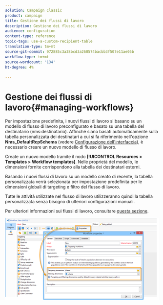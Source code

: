 ```yaml
---
solution: Campaign Classic
product: campaign
title: Gestione dei flussi di lavoro
description: Gestione dei flussi di lavoro
audience: configuration
content-type: reference
topic-tags: use-a-custom-recipient-table
translation-type: tm+mt
source-git-commit: 972885c3a38bcd3a260574bacbb3f507e11ae05b
workflow-type: tm+mt
source-wordcount: '134'
ht-degree: 4%

---
```



# Gestione dei flussi di lavoro{#managing-workflows}

Per impostazione predefinita, i nuovi flussi di lavoro si basano su un modello di flusso di lavoro preconfigurato e basato su una tabella del destinatario (nms:destinatario). Affinché siano basati automaticamente sulla tabella personalizzata dei destinatari a cui si fa riferimento nell&#39;opzione **Nms_DefaultRcpSchema** (vedere [Configurazione dell&#39;interfaccia](../../configuration/using/configuring-the-interface.md)), è necessario creare un nuovo modello di flusso di lavoro.

Create un nuovo modello tramite il nodo **[!UICONTROL Resources > Templates > Workflow templates]**. Nelle proprietà del modello, le dimensioni fornite corrispondono alla tabella dei destinatari esterni.

Basando i nuovi flussi di lavoro su un modello creato di recente, la tabella personalizzata verrà selezionata per impostazione predefinita per le dimensioni globali di targeting e filtro del flusso di lavoro.

Tutte le attività utilizzate nel flusso di lavoro utilizzeranno quindi la tabella personalizzata senza bisogno di ulteriori configurazioni manuali.

Per ulteriori informazioni sui flussi di lavoro, consultare [questa sezione](../../workflow/using/about-workflows.md).

![](assets/cfg_external_table_workflow.png)

